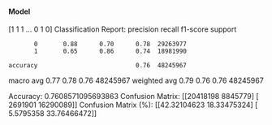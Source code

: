 #### Model
[1 1 1 ... 0 1 0]
Classification Report:
              precision    recall  f1-score   support

           0       0.88      0.70      0.78  29263977
           1       0.65      0.86      0.74  18981990

    accuracy                           0.76  48245967
   macro avg       0.77      0.78      0.76  48245967
weighted avg       0.79      0.76      0.76  48245967

Accuracy: 0.7608571095693863
Confusion Matrix:
[[20418198  8845779]
 [ 2691901 16290089]]
Confusion Matrix (%):
[[42.32104623 18.33475324]
 [ 5.5795358  33.76466472]]
